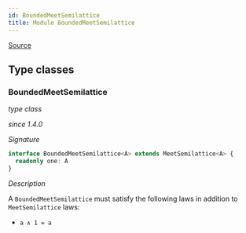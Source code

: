```yaml
---
id: BoundedMeetSemilattice
title: Module BoundedMeetSemilattice
---
```


[Source](https://github.com/gcanti/fp-ts/blob/master/src/BoundedMeetSemilattice.ts)

## Type classes

### BoundedMeetSemilattice

_type class_

_since 1.4.0_

_Signature_

```ts
interface BoundedMeetSemilattice<A> extends MeetSemilattice<A> {
  readonly one: A
}
```

_Description_

A `BoundedMeetSemilattice` must satisfy the following laws in addition to `MeetSemilattice` laws:

- `a ∧ 1 = a`
